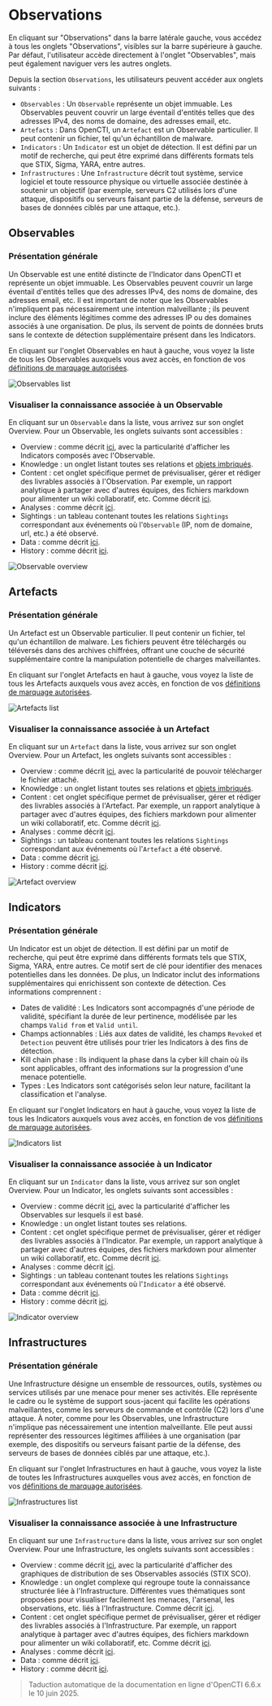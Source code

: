 # Observations

En cliquant sur "Observations" dans la barre latérale gauche, vous accédez à tous les onglets "Observations", visibles sur la barre supérieure à gauche. Par défaut, l'utilisateur accède directement à l'onglet "Observables", mais peut également naviguer vers les autres onglets.

Depuis la section `Observations`, les utilisateurs peuvent accéder aux onglets suivants :

- `Observables` : Un `Observable` représente un objet immuable. Les Observables peuvent couvrir un large éventail d'entités telles que des adresses IPv4, des noms de domaine, des adresses email, etc.
- `Artefacts` : Dans OpenCTI, un `Artefact` est un Observable particulier. Il peut contenir un fichier, tel qu'un échantillon de malware.
- `Indicators` : Un `Indicator` est un objet de détection. Il est défini par un motif de recherche, qui peut être exprimé dans différents formats tels que STIX, Sigma, YARA, entre autres.
- `Infrastructures` : Une `Infrastructure` décrit tout système, service logiciel et toute ressource physique ou virtuelle associée destinée à soutenir un objectif (par exemple, serveurs C2 utilisés lors d'une attaque, dispositifs ou serveurs faisant partie de la défense, serveurs de bases de données ciblés par une attaque, etc.).


## Observables

### Présentation générale

Un Observable est une entité distincte de l'Indicator dans OpenCTI et représente un objet immuable. Les Observables peuvent couvrir un large éventail d'entités telles que des adresses IPv4, des noms de domaine, des adresses email, etc. Il est important de noter que les Observables n'impliquent pas nécessairement une intention malveillante ; ils peuvent inclure des éléments légitimes comme des adresses IP ou des domaines associés à une organisation. De plus, ils servent de points de données bruts sans le contexte de détection supplémentaire présent dans les Indicators.

En cliquant sur l'onglet Observables en haut à gauche, vous voyez la liste de tous les Observables auxquels vous avez accès, en fonction de vos [définitions de marquage autorisées](../administration/users.md).

![Observables list](assets/observables-list-view.png)

### Visualiser la connaissance associée à un Observable

En cliquant sur un `Observable` dans la liste, vous arrivez sur son onglet Overview. Pour un Observable, les onglets suivants sont accessibles :

- Overview : comme décrit [ici](overview.md#overview-section), avec la particularité d'afficher les Indicators composés avec l'Observable.
- Knowledge : un onglet listant toutes ses relations et [objets imbriqués](nested.md).
- Content : cet onglet spécifique permet de prévisualiser, gérer et rédiger des livrables associés à l'Observation. Par exemple, un rapport analytique à partager avec d'autres équipes, des fichiers markdown pour alimenter un wiki collaboratif, etc. Comme décrit [ici](overview.md#content-section).
- Analyses : comme décrit [ici](overview.md#analyses-section).
- Sightings : un tableau contenant toutes les relations `Sightings` correspondant aux événements où l'`Observable` (IP, nom de domaine, url, etc.) a été observé.
- Data : comme décrit [ici](overview.md#data-section).
- History : comme décrit [ici](overview.md#history-section).

![Observable overview](assets/observable_overview.png)


## Artefacts

### Présentation générale

Un Artefact est un Observable particulier. Il peut contenir un fichier, tel qu'un échantillon de malware. Les fichiers peuvent être téléchargés ou téléversés dans des archives chiffrées, offrant une couche de sécurité supplémentaire contre la manipulation potentielle de charges malveillantes.

En cliquant sur l'onglet Artefacts en haut à gauche, vous voyez la liste de tous les Artefacts auxquels vous avez accès, en fonction de vos [définitions de marquage autorisées](../administration/users.md).

![Artefacts list](assets/artefacts-list-view.png)

### Visualiser la connaissance associée à un Artefact

En cliquant sur un `Artefact` dans la liste, vous arrivez sur son onglet Overview. Pour un Artefact, les onglets suivants sont accessibles :

- Overview : comme décrit [ici](overview.md#overview-section), avec la particularité de pouvoir télécharger le fichier attaché.
- Knowledge : un onglet listant toutes ses relations et [objets imbriqués](nested.md).
- Content : cet onglet spécifique permet de prévisualiser, gérer et rédiger des livrables associés à l'Artefact. Par exemple, un rapport analytique à partager avec d'autres équipes, des fichiers markdown pour alimenter un wiki collaboratif, etc. Comme décrit [ici](overview.md#content-section).
- Analyses : comme décrit [ici](overview.md#analyses-section).
- Sightings : un tableau contenant toutes les relations `Sightings` correspondant aux événements où l'`Artefact` a été observé.
- Data : comme décrit [ici](overview.md#data-section).
- History : comme décrit [ici](overview.md#history-section).

![Artefact overview](assets/artefact_overview.png)


## Indicators

### Présentation générale

Un Indicator est un objet de détection. Il est défini par un motif de recherche, qui peut être exprimé dans différents formats tels que STIX, Sigma, YARA, entre autres. Ce motif sert de clé pour identifier des menaces potentielles dans les données. De plus, un Indicator inclut des informations supplémentaires qui enrichissent son contexte de détection. Ces informations comprennent :

- Dates de validité : Les Indicators sont accompagnés d'une période de validité, spécifiant la durée de leur pertinence, modélisée par les champs `Valid from` et `Valid until`.
- Champs actionnables : Liés aux dates de validité, les champs `Revoked` et `Detection` peuvent être utilisés pour trier les Indicators à des fins de détection.
- Kill chain phase : Ils indiquent la phase dans la cyber kill chain où ils sont applicables, offrant des informations sur la progression d'une menace potentielle.
- Types : Les Indicators sont catégorisés selon leur nature, facilitant la classification et l'analyse.

En cliquant sur l'onglet Indicators en haut à gauche, vous voyez la liste de tous les Indicators auxquels vous avez accès, en fonction de vos [définitions de marquage autorisées](../administration/users.md).

![Indicators list](assets/indicators-list-view.png)

### Visualiser la connaissance associée à un Indicator

En cliquant sur un `Indicator` dans la liste, vous arrivez sur son onglet Overview. Pour un Indicator, les onglets suivants sont accessibles :

- Overview : comme décrit [ici](overview.md#overview-section), avec la particularité d'afficher les Observables sur lesquels il est basé.
- Knowledge : un onglet listant toutes ses relations.
- Content : cet onglet spécifique permet de prévisualiser, gérer et rédiger des livrables associés à l'Indicator. Par exemple, un rapport analytique à partager avec d'autres équipes, des fichiers markdown pour alimenter un wiki collaboratif, etc. Comme décrit [ici](overview.md#content-section).
- Analyses : comme décrit [ici](overview.md#analyses-section).
- Sightings : un tableau contenant toutes les relations `Sightings` correspondant aux événements où l'`Indicator` a été observé.
- Data : comme décrit [ici](overview.md#data-section).
- History : comme décrit [ici](overview.md#history-section).

![Indicator overview](assets/indicator_overview.png)


## Infrastructures

### Présentation générale

Une Infrastructure désigne un ensemble de ressources, outils, systèmes ou services utilisés par une menace pour mener ses activités. Elle représente le cadre ou le système de support sous-jacent qui facilite les opérations malveillantes, comme les serveurs de commande et contrôle (C2) lors d'une attaque. À noter, comme pour les Observables, une Infrastructure n'implique pas nécessairement une intention malveillante. Elle peut aussi représenter des ressources légitimes affiliées à une organisation (par exemple, des dispositifs ou serveurs faisant partie de la défense, des serveurs de bases de données ciblés par une attaque, etc.).

En cliquant sur l'onglet Infrastructures en haut à gauche, vous voyez la liste de toutes les Infrastructures auxquelles vous avez accès, en fonction de vos [définitions de marquage autorisées](../administration/users.md).

![Infrastructures list](assets/infrastructures-list-view.png)

### Visualiser la connaissance associée à une Infrastructure

En cliquant sur une `Infrastructure` dans la liste, vous arrivez sur son onglet Overview. Pour une Infrastructure, les onglets suivants sont accessibles :

- Overview : comme décrit [ici](overview.md#overview-section), avec la particularité d'afficher des graphiques de distribution de ses Observables associés (STIX SCO).
- Knowledge : un onglet complexe qui regroupe toute la connaissance structurée liée à l'Infrastructure. Différentes vues thématiques sont proposées pour visualiser facilement les menaces, l'arsenal, les observations, etc. liés à l'Infrastructure. Comme décrit [ici](overview.md#knowledge-section).
- Content : cet onglet spécifique permet de prévisualiser, gérer et rédiger des livrables associés à l'Infrastructure. Par exemple, un rapport analytique à partager avec d'autres équipes, des fichiers markdown pour alimenter un wiki collaboratif, etc. Comme décrit [ici](overview.md#content-section).
- Analyses : comme décrit [ici](overview.md#analyses-section).
- Data : comme décrit [ici](overview.md#data-section).
- History : comme décrit [ici](overview.md#history-section).

> Taduction automatique de la documentation en ligne d'OpenCTI 6.6.x le 10 juin 2025.
